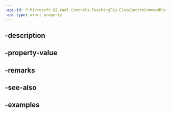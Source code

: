 ```yaml
---
-api-id: P:Microsoft.UI.Xaml.Controls.TeachingTip.CloseButtonCommandParameter
-api-type: winrt property
---
```


## -description

## -property-value

## -remarks

## -see-also

## -examples

